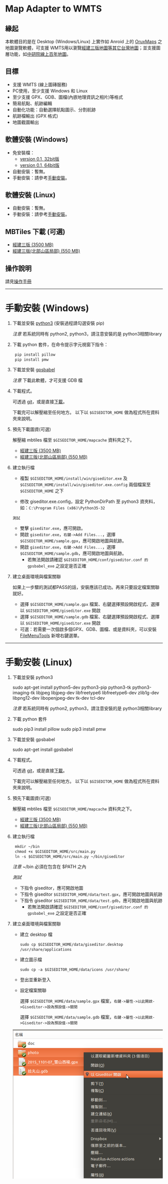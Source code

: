 Map Adapter to WMTS
===================

緣起
----

本軟體目的是在 Desktop (Windows/Linux) 上實作如 Anroid 上的 [OruxMaps][] 之地圖瀏覽軟體，可支援 WMTS用以瀏覽[經建三版地圖等其它台灣地圖][Sinica-WMTS]；並支援圖層功能，如[中研院線上百年地圖][Sinica-100y]。

[OruxMaps]: http://www.oruxmaps.com/index.html
[Sinica-WMTS]: http://gis.sinica.edu.tw/tileserver/
[Sinica-100y]: http://gissrv4.sinica.edu.tw/gis/twhgis.aspx

目標
----

 -  支援 WMTS (線上圖磚服務)
 -  PC使用，至少支援 Windows 和 Linux
 -  至少支援 GPX、GDB、圖檔(內嵌地理資訊之相片)等格式
 -  簡易航點、航跡編輯
 -  自動化功能：自動選擇航點圖示、分割航跡
 -  航跡檔輸出 (GPX 格式)
 -  地圖截圖輸出

軟體安裝 (Windows)
------------------

 *  免安裝檔：
     *  [version 0.1, 32bit版](https://drive.google.com/file/d/0B7ryOauZNjlbd0pmVFJmYWVNTkU/view?usp=sharing)
     *  [version 0.1, 64bit版](https://drive.google.com/file/d/0B7ryOauZNjlbSE9mOFZvVjhVOWs/view?usp=sharing)
 *  自動安裝：暫無。
 *  手動安裝：請參考[手動安裝](#win_install)。

軟體安裝 (Linux)
----------------

 *  自動安裝：暫無。
 *  手動安裝：請參考[手動安裝](#linux_install)。

MBTiles 下載 (可選)
-------------------
 *  [經建三版 (3500 MB)](https://drive.google.com/file/d/0B7ryOauZNjlbT2EwbzBlSEpwT1U/view?usp=sharing)
 *  [經建三版(北部山區局部) (550 MB)](https://drive.google.com/file/d/0B7ryOauZNjlbWGpJTl84S1Y2OXM/view?usp=sharing)

操作說明
--------

請見[操作手冊](https://github.com/dayanuyim/GisEditor/blob/dev/manual.md)

-------------------------------------------------------

手動安裝 (Windows) <a name="win_install"></a>
==================

1. 下載並安裝 [python3][] (安裝過程請勾選安裝 pip)

    _注意_ 若系統同時有 python2, python3，請注意安裝的是 python3相關library

[python3]: https://www.python.org/downloads/windows/ 

2. 下載 python 套件，在命令提示字元視窗下指令：

        pip install pillow
        pip install pmw

3. 下載並安裝 [gpsbabel][]

    _注意_ 下載此軟體，才可支援 GDB 檔

[gpsbabel]: http://www.gpsbabel.org/download.html

4. 下載程式。

    可透過 [git][git_repo]，或是直接[下載][git_arch]。

    下載完可以解壓縮至任何地方。 以下以 `$GISEDITOR_HOME` 做為程式所在資料夾來說明。

[git_repo]: https://github.com/dayanuyim/GisEditor.git
[git_arch]: https://github.com/dayanuyim/GisEditor/archive/master.zip

5. 預先下載圖資(可選)

    解壓縮 mbtiles 檔至 `$GISEDITOR_HOME/mapcache` 資料夾之下。

     *  [經建三版 (3500 MB)](https://drive.google.com/file/d/0B7ryOauZNjlbT2EwbzBlSEpwT1U/view?usp=sharing)
     *  [經建三版(北部山區局部) (550 MB)](https://drive.google.com/file/d/0B7ryOauZNjlbWGpJTl84S1Y2OXM/view?usp=sharing)

6. 建立執行檔

     *  複製 `$GISEDITOR_HOME/install/win/giseditor.exe` 及 `$GISEDITOR_HOME/install/win/giseditor.exe.config` 兩個檔案至
    `$GISEDITOR_HOME` 之下

     *  修改 giseditor.exe.config，設定 PythonDirPath 至 python3 資夾料，如：`C:\Program Files (x86)\Python35-32`

    `測試`
     *  雙擊 `giseditor.exe`，應可開啟。
     *  開啟 `giseditor.exe`，`右鍵->Add Files...`，選擇 `$GISEDITOR_HOME/sample.gpx`，應可開啟地圖與航跡。
     *  開啟 `giseditor.exe`，`右鍵->Add Files...`，選擇 `$GISEDITOR_HOME/sample.gdb`，應可開啟地圖與航跡。
         *  若無法開啟請確認 `$GISEDITOR_HOME/conf/giseditor.conf 的 gpsbabel_exe` 之設定是否正確

7. 建立桌面環境與檔案關聯

    如果上一步驟的測試都PASS的話，安裝應該已成功。再來只要設定檔案關聯就好。

     *  選擇 `$GISEDITOR_HOME/sample.gpx` 檔案、右鍵選擇預設開啟程式、選擇以 `$GISEDITOR_HOME/giseditor.exe` 開啟
     *  選擇 `$GISEDITOR_HOME/sample.gdb` 檔案、右鍵選擇預設開啟程式、選擇以 `$GISEDITOR_HOME/giseditor.exe` 開啟
     *  可選：若需要一次個啟多個GPX、GDB、圖檔、或是資料夾，可以安裝 [FileMenuTools][] 新增右鍵選單。

[FileMenuTools]: https://briian.com/11030/filemenu-tools.html

-------------------------------------------------------

手動安裝 (Linux)  <a name="linux_install"></a>  
============

1. 下載並安裝 python3


    sudo apt-get install python5-dev python3-pip python3-tk python3-imaging-tk libjpeg libjpeg-dev libfreetype6 libfreetype6-dev zlib1g-dev libpng12-dev libopenjpeg-dev tk-dev tcl-dev

   *注意* 若系統同時有 python2, python3，請注意安裝的是 python3相關library

2. 下載 python 套件


    sudo pip3 install pillow
    sudo pip3 install pmw

3. 下載並安裝 gpsbabel


    sudo apt-get install gpsbabel

4. 下載程式。

    可透過 [git][git_repo]，或是直接[下載][git_arch]。

    下載完可以解壓縮至任何地方。 以下以 `$GISEDITOR_HOME` 做為程式所在資料夾來說明。

[git_repo]: https://github.com/dayanuyim/GisEditor.git
[git_arch]: https://github.com/dayanuyim/GisEditor/archive/master.zip

5. 預先下載圖資(可選)

    解壓縮 mbtiles 檔至 `$GISEDITOR_HOME/mapcache` 資料夾之下。

     *  [經建三版 (3500 MB)](https://drive.google.com/file/d/0B7ryOauZNjlbT2EwbzBlSEpwT1U/view?usp=sharing)
     *  [經建三版(北部山區局部) (550 MB)](https://drive.google.com/file/d/0B7ryOauZNjlbWGpJTl84S1Y2OXM/view?usp=sharing)

6. 建立執行檔

        mkdir ~/bin
        chmod +x $GISEDITOR_HOME/src/main.py
        ln -s $GISEDITOR_HOME/src/main.py ~/bin/giseditor

    *注意* ~/bin 必須在包含在 $PATH 之內

    *測試*
     *  下指令 giseditor，應可開啟地圖
     *  下指令 giseditor `$GISEDITOR_HOME/data/test.gpx`，應可開啟地圖與航跡
     *  下指令 giseditor `$GISEDITOR_HOME/data/test.gdb`，應可開啟地圖與航跡
         *  若無法開啟請確認 `$GISEDITOR_HOME/conf/giseditor.conf 的 gpsbabel_exe` 之設定是否正確

7. 建立桌面環境與檔案關聯

     *  建立 desktop 檔

            sudo cp $GISEDITOR_HOME/data/giseditor.desktop /usr/share/applications

     *  建立圖示檔
     
            sudo cp -a $GISEDITOR_HOME/data/icons /usr/share/

     *  登出並重新登入

     *  設定檔案關聯
     
        選擇 `$GISEDITOR_HOME/data/sample.gpx` 檔案，`右鍵->屬性->以此開啟->Giseditor->設為預設值->關閉`

        選擇 `$GISEDITOR_HOME/data/sample.gdb` 檔案，`右鍵->屬性->以此開啟->Giseditor->設為預設值->關閉`

    ![右鍵選單][img_rightmenu]

[img_rightmenu]: https://github.com/dayanuyim/GisEditor/raw/dev/doc/pic/01_right_menu.png
